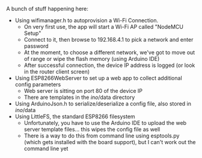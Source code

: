 A bunch of stuff happening here:
- Using wifimanager.h to autoprovision a Wi-Fi Connection.
  - On very first use, the app will start a Wi-Fi AP called "NodeMCU Setup"
  - Connect to it, then browse to 192.168.4.1 to pick a network and enter password
  - At the moment, to choose a different network, we've got to move out of range or wipe the flash memory (using Arduino IDE)
  - After successful connection, the device IP address is logged (or look in the router client screen)
- Using ESP8266WebServer to set up a web app to collect additional config parameters
  - Web server is sitting on port 80 of the device IP
  - There are templates in the _ino_/data directory
- Using ArduinoJson.h to serialize/deserialize a config file, also stored in _ino_/data
- Using LittleFS, the standard ESP8266 filesystem
  - Unfortunately, you have to use the Arduino IDE to upload the web server template files... this wipes the config file as well
  - There is a way to do this from command line using esptools.py (which gets installed with the board support), but I can't work out the command line yet







